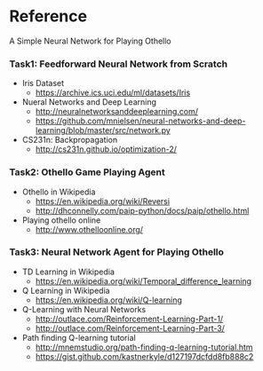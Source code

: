 # Reference #

A Simple Neural Network for Playing Othello

### Task1: Feedforward Neural Network from Scratch ###

* Iris Dataset
	- https://archive.ics.uci.edu/ml/datasets/Iris
* Nueral Networks and Deep Learning
	- http://neuralnetworksanddeeplearning.com/
    - https://github.com/mnielsen/neural-networks-and-deep-learning/blob/master/src/network.py
* CS231n: Backpropagation
	- http://cs231n.github.io/optimization-2/

### Task2: Othello Game Playing Agent ###

* Othello in Wikipedia
	- https://en.wikipedia.org/wiki/Reversi
    - http://dhconnelly.com/paip-python/docs/paip/othello.html
* Playing othello online
	- http://www.othelloonline.org/

### Task3: Neural Network Agent for Playing Othello ###

* TD Learning in Wikipedia
	- https://en.wikipedia.org/wiki/Temporal_difference_learning
* Q Learning in Wikipedia
	- https://en.wikipedia.org/wiki/Q-learning
* Q-Learning with Neural Networks
    - http://outlace.com/Reinforcement-Learning-Part-1/
    - http://outlace.com/Reinforcement-Learning-Part-3/
* Path finding Q-learning tutorial
    - http://mnemstudio.org/path-finding-q-learning-tutorial.htm
    - https://gist.github.com/kastnerkyle/d127197dcfdd8fb888c2
